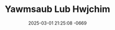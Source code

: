 ---
layout: movie-video-data
date: 2025-03-01 21:25:08 -0669
categories: movie

# Site Attributes
title: "Yawmsaub Lub Hwjchim"
permalink: "/movie/Yawmsaub_Lub_Hwjchim"

# Movie Attributes
synopsis: ""
producer: "Asian Hmong Video Productions"
director: ""
writer: ""
video_link: ""
genre: ""
year: ""
release_type: ""
storage: ""
thumbnail: "/assets/images/movie_thumbnails/Yawmsaub Lub Hwjchim.jpeg"
publishing_company: "Asian Hmong Video Productions"

# Sequels + Parts
base_movie: ""
total_parts: 
sequel: ""

# Movie Cast
cast:
#VALUE!
---